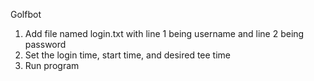 Golfbot

1. Add file named login.txt with line 1 being username and line 2 being password
2. Set the login time, start time, and desired tee time
3. Run program
